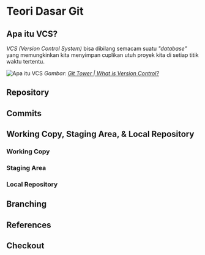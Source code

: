 # Teori Dasar Git

## Apa itu VCS?

*VCS (Version Control System)* bisa dibilang semacam suatu *"database"* yang memungkinkan kita menyimpan cuplikan utuh proyek kita di setiap titik waktu tertentu.

![Apa itu VCS](https://www.git-tower.com/learn/content/01-git/01-ebook/en/02-desktop-gui/02-basics/01-what-is-version-control/what-is-vcs.png)
*Gambar: [Git Tower | What is Version Control?](https://www.git-tower.com/learn/git/ebook/en/desktop-gui/basics/what-is-version-control#start)*

## Repository
## Commits
## Working Copy, Staging Area, & Local Repository
### Working Copy
### Staging Area
### Local Repository
## Branching
## References
## Checkout
